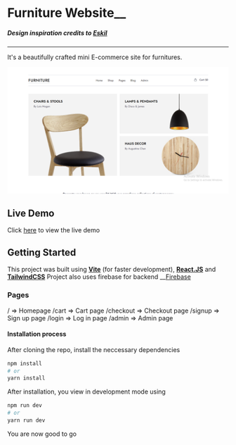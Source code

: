 # Furniture Website__
##### Design inspiration credits to [Eskil](https://eskil.qodeinteractive.com/)

---

It's a beautifully crafted mini E-commerce site for furnitures.

![Demo Image](./public/thumbnail.png)

## __Live Demo__
Click [here](https://funny-druid-0b5ccc.netlify.app/) to view the live demo

## __Getting Started__
This project was built using __[Vite](https://vitejs.dev/guide/)__ (for faster development), __[React.JS](https://react.dev/learn/installation)__ and __[TailwindCSS](https://tailwindcss.com/)__
Project also uses firebase for backend __[Firebase](https://firebase.google.com/)

### __Pages__
/ => Homepage
/cart => Cart page
/checkout => Checkout page
/signup => Sign up page
/login => Log in page
/admin => Admin page

#### Installation process
After cloning the repo, install the neccessary dependencies

```bash
npm install
# or
yarn install
```

After installation, you view in development mode using

```bash
npm run dev
# or
yarn run dev
```

You are now good to go